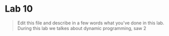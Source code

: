 # Lab 10

> Edit this file and describe in a few words what you've done in this lab.
During this lab we talkes about dynamic programming, saw 2

